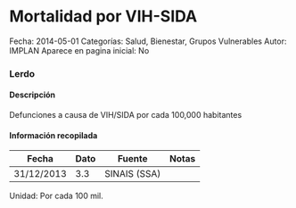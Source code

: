 Mortalidad por VIH-SIDA
=====

Fecha: 2014-05-01
Categorías: Salud, Bienestar, Grupos Vulnerables
Autor: IMPLAN
Aparece en pagina inicial: No

### Lerdo

#### Descripción

Defunciones a causa de VIH/SIDA por cada 100,000 habitantes

<!-- break -->

#### Información recopilada

<table class="table table-hover table-bordered matriz">
  <thead>
    <tr><th>Fecha</th><th>Dato</th><th>Fuente</th><th>Notas</th></tr>
  </thead>
  <tbody>
    <tr><td class="centrado">31/12/2013</td><td class="derecha">3.3</td><td>SINAIS (SSA)</td><td></td></tr>
  </tbody>
</table>

Unidad: Por cada 100 mil.
